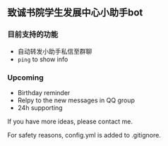 ## 致诚书院学生发展中心小助手bot

### 目前支持的功能

- 自动转发小助手私信至群聊
- `ping` to show info

### Upcoming

- Birthday reminder
- Relpy to the new messages in QQ group
- 24h supporting

If you have more ideas, please contact me.

For safety reasons, config.yml is added to .gitignore.

